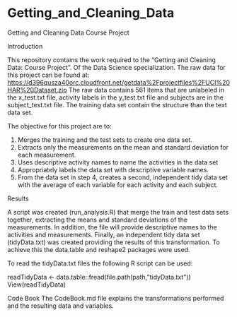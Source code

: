 # Getting_and_Cleaning_Data
Getting and Cleaning Data Course Project

Introduction

This repository contains the work required to the “Getting and Cleaning Data: Course Project”. Of the Data Science specialization. The raw data for this project can be found at: https://d396qusza40orc.cloudfront.net/getdata%2Fprojectfiles%2FUCI%20HAR%20Dataset.zip
The raw data contains 561 items that are unlabeled in the x_test.txt file, activity labels in the y_test.txt file and subjects are in the subject_test.txt file. The training data set contain the structure than the text data set. 

The objective for this project are to:

1. Merges the training and the test sets to create one data set.
2. Extracts only the measurements on the mean and standard deviation for each measurement.
3. Uses descriptive activity names to name the activities in the data set
4. Appropriately labels the data set with descriptive variable names.
5. From the data set in step 4, creates a second, independent tidy data set with the average of each variable for each activity and each subject.

Results

A script was created (run_analysis.R) that merge the train and test data sets together,  extracting the means and standard deviations of the measurements. In addition, the file will provide descriptive names to the activities and measurements. Finally, an independent tidy data set (tidyData.txt) was created providing the results of this transformation. To achieve this the data.table and reshape2 packages were used. 

To read the tidyData.txt files the following R script can be used:

readTidyData <- data.table::fread(file.path(path,"tidyData.txt"))
View(readTidyData)


Code Book
The CodeBook.md file explains the transformations performed and the resulting data and variables.

